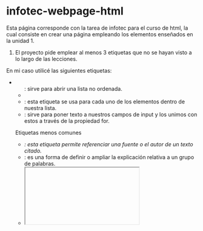 # infotec-webpage-html

Esta página corresponde con la tarea de infotec para el curso de html, la cual consiste en crear una página empleando los elementos enseñados en la unidad 1.

1. El proyecto pide emplear al menos 3 etiquetas que no se hayan visto a lo largo de las lecciones.

En mi caso utilicé las siguientes etiquetas:

- <ul>: sirve para abrir una lista no ordenada.
- <li>: esta etiqueta se usa para cada uno de los elementos dentro de nuestra lista.
- <label>: sirve para poner texto a nuestros campos de input y los unimos con estos a través de la propiedad for.

Etiquetas menos comunes

- <cite>: esta etiqueta permite referenciar una fuente o el autor de un texto citado.
- <acronym>: es una forma de definir o ampliar la explicación relativa a un grupo de palabras.
- <iframe>: proviene de las palabras Inline Frame y es utilizado para incrustar contenido de páginas HTML externas como videos o mapas.



1. Exposición del proyecto

La página creada es sobre los mejores videojuegos de terror según las críticas. Acontinuación describiré los elementos empleados en la misma.

 

### Hipervínculos y anclas

En el sitio hay enlaces a sitios externos como en el siguiente caso

```html
el sitio de <a href="https://www.metacritic.com/">Metacritic</a> y buscar las puntuaciones.
```

El sitio también contiene anclas para encontrar rápidamente cada elemento del listado presentado:

```html
<!-- Ancla -->
<li><a href="#resident_2">5. Resident Evil 2</a></li>

<!-- Elemento anclado -->
<center><h2><a id="resident_2"></a>5. Resident Evil 2</h2></center>
```

### Tablas

Al igual que en el video de repaso presentado, esta página presenta la información haciendo uso de tablas, de forma que en una columna se encuentra la información y en otra una imagen. 

```html
<table>
        <td class="texto">
            <p>Resident Evil 2, la segunda entrega de la que <del>definitivamente</del> posiblemente sea la mejor franquicia de videojuegos de terror de todos los tiempos, es un ejemplo de survival horror. Presenta mejoras generales respecto a su predecesor en casi todos los aspectos, con un claro enfoque en la exploración, los puzles y el combate.

            Cuenta con personajes para dos jugadores, con caminos ramificados y argumentos únicos para cada uno. Quizá el mayor logro de este juego sea el de consolidar a Resident Evil no como un éxito puntual, sino como una franquicia continua que seguiría siendo de gran calidad durante décadas.</p>
        </td>
        <td>
            <img src="../assets/resident_2.webp" alt="resident2_img">
        </td>
    </table>
```

### Formularios

En el proyecto se un incluye un breve formulario que además hace uso de los elementos

- fieldset
- legend
- labels
- botón de submit

```html
<form action="registrar_datos.php" method="post">
        <form action="registrardatos.php" method="post">
            <fieldset>
                <legend>Datos de contacto</legend>
    
                <label for="nombre">Nombre: </label>
                <input type="text" id="nombre" name="nombre" size="30"><br>
                <label for="E-mail">E-mail: </label>
                <input type="text" name="dni" size="8"><br> 
            </fieldset>
    
            <fieldset>
                <legend>Déjanos saber tu opinión</legend>
                <label for="comentarios">Comentarios</label>
                <textarea name="comentarios" id="comentarios" cols="30" rows="10"></textarea>
            </fieldset>
            <input class="submit" type="submit" value="Enviar">
    </form>
```